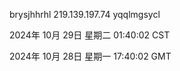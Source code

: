 brysjhhrhl 219.139.197.74 yqqlmgsycl

2024年 10月 29日 星期二 01:40:02 CST

2024年 10月 28日 星期一 17:40:02 GMT
